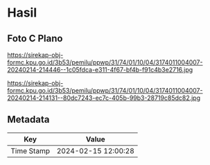# Hasil

## Foto C Plano

https://sirekap-obj-formc.kpu.go.id/3b53/pemilu/ppwp/31/74/01/10/04/3174011004007-20240214-214446--1c05fdca-e311-4f67-bf4b-f91c4b3e2716.jpg

https://sirekap-obj-formc.kpu.go.id/3b53/pemilu/ppwp/31/74/01/10/04/3174011004007-20240214-214131--80dc7243-ec7c-405b-99b3-28719c85dc82.jpg


## Metadata

| Key        | Value               |
| ---------- | ------------------- |
| Time Stamp | 2024-02-15 12:00:28 |



